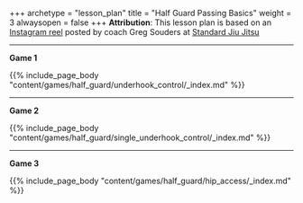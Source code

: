 +++ 
archetype = "lesson_plan" 
title = "Half Guard Passing Basics"
weight = 3
alwaysopen = false 
+++
**Attribution**: This lesson plan is based on an [Instagram reel](https://www.instagram.com/reel/CrT0Vs0JxcJ/?hl=en) posted by coach Greg Souders at [Standard Jiu Jitsu](https://www.standardjiujitsu.com/)

---
**Game 1**

{{% include_page_body "content/games/half_guard/underhook_control/_index.md" %}}

---
**Game 2**

{{% include_page_body "content/games/half_guard/single_underhook_control/_index.md" %}}

---
**Game 3**

{{% include_page_body "content/games/half_guard/hip_access/_index.md" %}}
